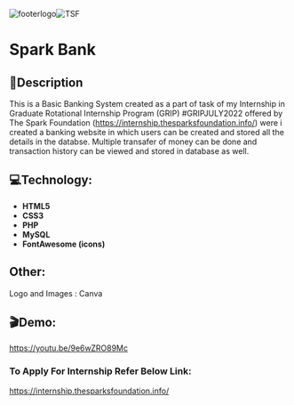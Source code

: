 ![footerlogo](https://user-images.githubusercontent.com/69671324/178040146-d913f290-8693-4c04-8a31-def98eb75406.png)![TSF](https://user-images.githubusercontent.com/69671324/178041986-4461d6d3-6723-4f82-814a-837ca435a06c.png)




# Spark Bank
## :bookmark_tabs:Description
This is a Basic Banking System created as a part of task of my Internship in Graduate Rotational Internship Program (GRIP) #GRIPJULY2022 offered by The Spark Foundation (https://internship.thesparksfoundation.info/) were i created a banking website in which users can be created and stored all the details in the databse. Multiple transafer of money can be done and transaction history can be viewed and stored in database as well.

## :computer:Technology:
* **HTML5**
* **CSS3**
* **PHP**
* **MySQL**
* **FontAwesome (icons)**


## Other:
Logo and Images : Canva

## :clapper:Demo:
https://youtu.be/9e6wZRO89Mc

### To Apply For Internship Refer Below Link:
https://internship.thesparksfoundation.info/
